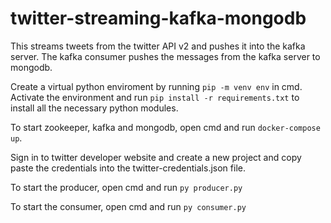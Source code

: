# twitter-streaming-kafka-mongodb
 
This streams tweets from the twitter API v2 and pushes it into the kafka server. The kafka consumer pushes the messages from the kafka server to mongodb.


Create a virtual python enviroment by running `pip -m venv env` in cmd. Activate the environment and run `pip install -r requirements.txt` to install all the necessary python modules.


To start zookeeper, kafka and mongodb, open cmd and run `docker-compose up`.


Sign in to twitter developer website and create a new project and copy paste the credentials into the twitter-credentials.json file.


To start the producer, open cmd and run `py producer.py`


To start the consumer, open cmd and run `py consumer.py`